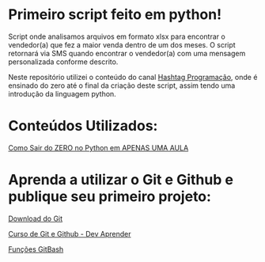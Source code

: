 # Primeiro script feito em python!

Script onde analisamos arquivos em formato xlsx para encontrar o vendedor(a) que fez a maior venda dentro de um dos meses. 
O script retornará via SMS quando encontrar o vendedor(a) com uma mensagem personalizada conforme descrito.

Neste repositório utilizei o conteúdo do canal [Hashtag Programação](https://www.youtube.com/c/HashtagPrograma%C3%A7%C3%A3o), onde é ensinado do zero até o final da criação deste script, assim tendo uma introdução da linguagem python.

# Conteúdos Utilizados:

[Como Sair do ZERO no Python em APENAS UMA AULA](https://www.youtube.com/watch?v=GQpQha2Mfpg)

# Aprenda a utilizar o Git e Github e publique seu primeiro projeto:

[Download do Git](https://git-scm.com/)

[Curso de Git e Github - Dev Aprender](https://www.youtube.com/watch?v=kB5e-gTAl_s&list=WL&index=7)

[Funções GitBash](https://github.com/joannescode/Desafio-Projeto-GitHub-DIO/blob/f9adf7637c3f5ac8961640d2c3000f39ba2d452c/GitBash.txt)

